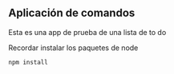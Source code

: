 ## Aplicación de comandos

Esta es una app de prueba de una lista de to do

Recordar instalar los paquetes de node

```
npm install

```